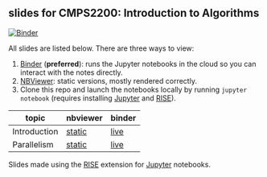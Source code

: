 ## slides for CMPS2200: Introduction to Algorithms

[![Binder](https://mybinder.org/badge_logo.svg)](https://mybinder.org/v2/gh/tulane-cmps2200/slides/master)

All slides are listed below. There are three ways to view:

1. [Binder](https://mybinder.org/v2/gh/tulane-cmps2200/slides/master) (**preferred**): runs the Jupyter notebooks in the cloud so you can interact with the notes directly.
2. [NBViewer](https://nbviewer.jupyter.org/github/tulane-cmps2200/slides/tree/master/): static versions, mostly rendered correctly.
3. Clone this repo and launch the notebooks locally by running `jupyter notebook` (requires installing  [Jupyter](https://jupyter.org/) and [RISE](https://rise.readthedocs.io/en/stable/index.html)).

|topic|nbviewer|binder|
|-----|--------|------|
|Introduction|[static](https://nbviewer.jupyter.org/github/tulane-cmps2200/slides/blob/master/01-intro/01-intro.ipynb)|[live](https://mybinder.org/v2/gh/tulane-cmps2200/slides/master?filepath=01-intro/01-intro.ipynb)|
|Parallelism|[static](https://nbviewer.jupyter.org/github/tulane-cmps2200/slides/blob/master/02-parallel/02-parallel.ipynb)|[live](https://mybinder.org/v2/gh/tulane-cmps2200/slides/master?filepath=02-parallel/02-parallel.ipynb)|

Slides made using the [RISE](https://rise.readthedocs.io/en/stable/index.html) extension for [Jupyter](https://jupyter.org/) notebooks.
